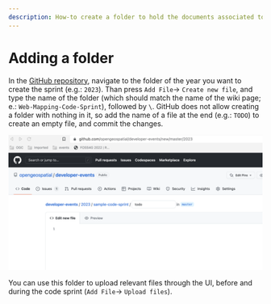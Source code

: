 ```yaml
---
description: How-to create a folder to hold the documents associated to the code sprint.
---
```


# Adding a folder

In the [GitHub repository](https://github.com/opengeospatial/developer-events), navigate to the folder of the year you want to create the sprint (e.g.: `2023`). Than press `Add File`-> `Create new file`, and type the name of the folder (which should match the name of the wiki page; e.: `Web-Mapping-Code-Sprint`), followed by `\`. GitHub does not allow creating a folder with nothing in it, so add the name of a file at the end (e.g.: `TODO`) to create an empty file, and commit the changes.

![](../.gitbook/assets/add-cs5.png)

You can use this folder to upload relevant files through the UI, before and during the code sprint (`Add File`-> `Upload files`).
